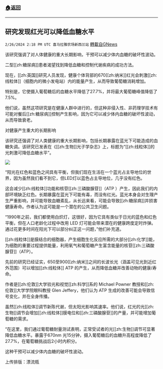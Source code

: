 ###  [:house:返回](README.md)
---


## 研究发现红光可以降低血糖水平
`2/26/2024 2:18 PM UTC 喜马拉雅农场新西兰站` [轉載自GNews](https://gnews.org/articles/2342486)

该研究强调了对人体健康的重大长期影响，干预可以减少体内血糖的破坏性波动。

二型[[zh:糖尿病]]患者渴望找到降低血糖和控制代谢疾病的成功方法。 

现在，[[zh:英国]]研究人员发现，健康个体背部的670[[zh:纳米]]红光会刺激[[zh:线粒体]]（细胞内的微小发电站）内的能量产生，从而导致葡萄糖消耗增加。

特别是，它使摄入葡萄糖后的血糖水平降低了27.7%，并将最大葡萄糖峰值降低了7.5%。

他们说，虽然这项研究是在健康人群中进行的，但这种非侵入性、非药理学技术有可能对餐后[[zh:糖尿病]]控制产生影响，因为它可以减少体内血糖的破坏性波动，从而导致衰老。  

对健康产生重大的长期影响

该研究还强调了对人类健康的重大长期影响，包括长期暴露在蓝光下可能造成的血糖失调。该研究已发表在《[[zh:生物]]光子学杂志》上，标题为“[[zh:线粒体]]的光刺激可降低血糖水平”。

![](ipfs://QmRQHqMGA5pgvRpfRomdjTddZBmykucP81PG4Es4iGpWQV?.png)

“阳光在红色和蓝色之间具有平衡，但我们现在生活在一个蓝光占主导地位的世界，因为虽然我们看不到它，但LED灯以蓝色占主导地位，几乎没有红色。 

这会减少[[zh:线粒体]]功能和核苷[[zh:三磷酸腺苷]]（ATP ）产生，因此我们的内部环境缺乏红色。长期暴露在蓝光下可能有毒，而没有红光。蓝光本身会对生理产生严重影响，并可能导致血糖紊乱，从长远来看，可能会导致[[zh:糖尿病]]并损害健康寿命。作者认为这可能是一个潜在的公共卫生问题。

“1990年之前，我们都使用白炽灯，这很好，因为它具有类似于日光的蓝色和红色平衡，但在人口老龄化过程中改用 LED 灯可能会带来潜在的健康跨度定时炸弹。通过花更多时间在阳光下可以部分纠正这一问题，”他们补充道。 

[[zh:线粒体]]是膜结合的细胞器，产生细胞生化反应所需的大部分[[zh:化学]]能，为细胞的重要过程提供能量，利用氧气和葡萄糖产生富含能量的核苷[[zh:三磷酸腺苷]]（ATP）。

先前的研究已经证实，650至900[[zh:纳米]]之间的长波长光（涵盖可见光到近红外范围）可以增加[[zh:线粒体]] ATP 的产生，从而降低血糖并改善动物的健康/寿命。 

作者是[[zh:伦敦]]大学验光和视觉[[zh:科学]]系的 Michael Powner 教授和[[zh:伦敦]]大学学院眼科教授 Glen Jeffery，他们认为 ATP 生成的改善可能会导致信号变化，并在全身传播。

虽然[[zh:线粒体]]调节新陈代谢，但太阳光影响其速率。他们说，红光的光[[zh:生物]]调节会增加[[zh:线粒体]]膜电位和[[zh:三磷酸腺苷]]的产量，并可能增加葡萄糖的需求。

“在这里，我们通过葡萄糖耐量测试表明，正常受试者的光[[zh:生物]]调节可显著降低血糖水平。暴露于670nm 光15分钟，摄入葡萄糖后的血糖升高程度降低了27.7%，在葡萄糖挑战后2小时内积分。 

这种干预可以减少体内血糖的破坏性波动。

上传排版：漂流瓶
